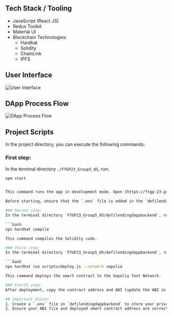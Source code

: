 ## Tech Stack / Tooling

- JavaScript (React JS)
- Redux Toolkit
- Material UI
- Blockchain Technologies:
  - Hardhat
  - Solidity
  - ChainLink
  - IPFS
 
## User Interface

![User Interface](images/fig1.png)

## DApp Process Flow

![DApp Process Flow](images/fig2.png)


## Project Scripts

In the project directory, you can execute the following commands:

### First step:

In the terminal directory `./FTGP23_Group5_05`, run:

```bash
npm start


This command runs the app in development mode. Open (https://ftgp-23-group5-05.vercel.app/) to view it in your browser. The page will automatically reload if you make changes. You might also see lint errors in the console.

Before starting, ensure that the `.env` file is added in the `defilendingdappbackend` directory with the keys `ALCHEMY_API_KEY_URL` and `SEPOLIA_PRIVATE_KEY`.

### Second step:
In the terminal directory `FTGP23_Group5_05/defilendingdappbackend`, run:

```bash
npx hardhat compile

This command compiles the Solidity code.

### Third step:
In the terminal directory `FTGP23_Group5_05/defilendingdappbackend`, run:

```bash
npx hardhat run scripts/deploy.js --network sepolia

This command deploys the smart contract to the Sepolia Test Network.

### Fourth step:
After deployment, copy the contract address and ABI (update the ABI in `src/constants/index.js` only if the contract has changed).

## Important Points
1. Create a `.env` file in `defilendingdappbackend` to store your private key and Alchemy API key URL.
2. Ensure your ABI file and deployed smart contract address are correctly referenced in the `src/constants/index.js` file on the frontend.
